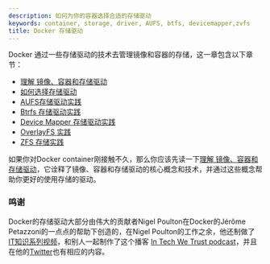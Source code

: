 ```yaml
---
description: 如何为你的容器选择合适的存储驱动  
keywords: container, storage, driver, AUFS, btfs, devicemapper,zvfs
title: Docker 存储驱动
---
```


Docker 通过一些存储驱动的技术去管理镜像和容器的存储，这一章包含以下章节：


* [理解 镜像、容器和存储驱动](imagesandcontainers.md)
* [如何选择存储驱动](selectadriver.md)
* [AUFS存储驱动实践](aufs-driver.md)
* [Btrfs 存储驱动实践](btrfs-driver.md)
* [Device Mapper 存储驱动实践](device-mapper-driver.md)
* [OverlayFS 实践](overlayfs-driver.md)
* [ZFS 存储实践](zfs-driver.md)

如果你对Docker container刚接触不久，那么你应该先读一下[理解 镜像、容器和存储驱动](imagesandcontainers.md)，它诠释了镜像、容器和存储驱动的核心概念和技术，并通过这些概念帮助你更好的使用存储的驱动。

### 鸣谢

Docker的存储驱动大部分由伟大的贡献者Nigel Poulton在Docker的Jérôme Petazzoni的一点点的帮助下创造的，在Nigel Poulton的工作之余，他还制做了 [IT知识系列视频](http://www.pluralsight.com/author/nigel-poulton)，和别人一起制作了这个播客
[In Tech We Trust podcast](http://intechwetrustpodcast.com/)，并且在他的[Twitter](https://twitter.com/nigelpoulton)也有相应的内容。


&nbsp;
